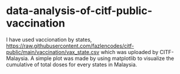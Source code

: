 # data-analysis-of-citf-public-vaccination

I have used vaccionation by states, https://raw.githubusercontent.com/fazlencodes/citf-public/main/vaccination/vax_state.csv which was uploaded by CITF-Malaysia. 
A simple plot was made by using matplotlib to visualize the cumulative of total doses for every states in Malaysia. 

